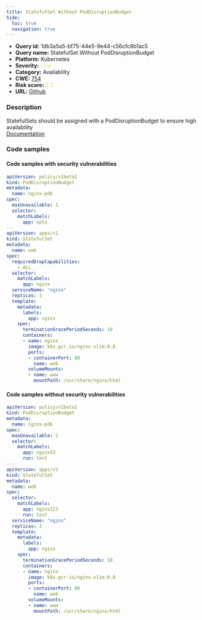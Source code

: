 ```yaml
---
title: StatefulSet Without PodDisruptionBudget
hide:
  toc: true
  navigation: true
---
```


<style>
  .highlight .hll {
    background-color: #ff171742;
  }
  .md-content {
    max-width: 1100px;
    margin: 0 auto;
  }
</style>

-   **Query id:** 1db3a5a5-bf75-44e5-9e44-c56cfc8b1ac5
-   **Query name:** StatefulSet Without PodDisruptionBudget
-   **Platform:** Kubernetes
-   **Severity:** <span style="color:#edd57e">Low</span>
-   **Category:** Availability
-   **CWE:** <a href="https://cwe.mitre.org/data/definitions/754.html" onclick="newWindowOpenerSafe(event, 'https://cwe.mitre.org/data/definitions/754.html')">754</a>
-   **Risk score:** <span style="color:#edd57e">2.3</span>
-   **URL:** [Github](https://github.com/Checkmarx/kics/tree/master/assets/queries/k8s/statefulset_without_pod_disruption_budget)

### Description
StatefulSets should be assigned with a PodDisruptionBudget to ensure high availability<br>
[Documentation](https://kubernetes.io/docs/tasks/run-application/configure-pdb/)

### Code samples
#### Code samples with security vulnerabilities
```yaml title="Positive test num. 1 - yaml file" hl_lines="19"
apiVersion: policy/v1beta1
kind: PodDisruptionBudget
metadata:
  name: nginx-pdb
spec:
  maxUnavailable: 1
  selector:
    matchLabels:
      app: xpto
---
apiVersion: apps/v1
kind: StatefulSet
metadata:
  name: web
spec:
  requiredDropCapabilities:
    - ALL
  selector:
    matchLabels:
      app: nginx
  serviceName: "nginx"
  replicas: 3
  template:
    metadata:
      labels:
        app: nginx
    spec:
      terminationGracePeriodSeconds: 10
      containers:
      - name: nginx
        image: k8s.gcr.io/nginx-slim:0.8
        ports:
        - containerPort: 80
          name: web
        volumeMounts:
        - name: www
          mountPath: /usr/share/nginx/html

```


#### Code samples without security vulnerabilities
```yaml title="Negative test num. 1 - yaml file"
apiVersion: policy/v1beta1
kind: PodDisruptionBudget
metadata:
  name: nginx-pdb
spec:
  maxUnavailable: 1
  selector:
    matchLabels:
      app: nginx33
      run: test
---
apiVersion: apps/v1
kind: StatefulSet
metadata:
  name: web
spec:
  selector:
    matchLabels:
      app: nginx123
      run: test
  serviceName: "nginx"
  replicas: 3
  template:
    metadata:
      labels:
        app: nginx
    spec:
      terminationGracePeriodSeconds: 10
      containers:
      - name: nginx
        image: k8s.gcr.io/nginx-slim:0.8
        ports:
        - containerPort: 80
          name: web
        volumeMounts:
        - name: www
          mountPath: /usr/share/nginx/html

```

